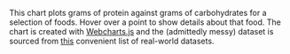 This chart plots grams of protein against grams of carbohydrates for a selection of foods. Hover over a point to show details about that food. The chart is created with [Webcharts.js](https://github.com/RhoInc/Webcharts/) and the (admittedly messy) dataset is sourced from [this](http://introcs.cs.princeton.edu/java/data/) convenient list of real-world datasets.